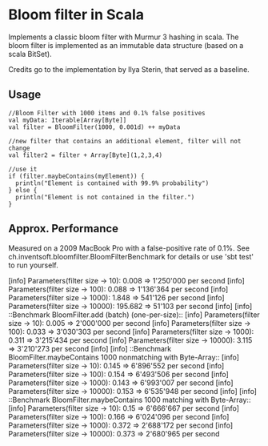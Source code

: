 Bloom filter in Scala
=====================

Implements a classic bloom filter with Murmur 3 hashing in scala.
The bloom filter is implemented as an immutable data structure (based on a scala BitSet).

Credits go to the implementation by Ilya Sterin, that served as a baseline.

Usage
-----

    //Bloom Filter with 1000 items and 0.1% false positives
    val myData: Iterable[Array[Byte]]
    val filter = BloomFilter(1000, 0.001d) ++ myData
    
    //new filter that contains an additional element, filter will not change
    val filter2 = filter + Array[Byte](1,2,3,4)
    
    //use it
    if (filter.maybeContains(myElement)) {
      println("Element is contained with 99.9% probability")
    } else {
      println("Element is not contained in the filter.")
    }


Approx. Performance
-------------------
Measured on a 2009 MacBook Pro with a false-positive rate of 0.1%.
See ch.inventsoft.bloomfilter.BloomFilterBenchmark for details or use 'sbt test' to run yourself. 

[info] Parameters(filter size -> 10): 0.008  => 1'250'000 per second
[info] Parameters(filter size -> 100): 0.088  => 1'136'364 per second
[info] Parameters(filter size -> 1000): 1.848  => 541'126 per second
[info] Parameters(filter size -> 10000): 195.682  => 51'103 per second
[info] 
[info] ::Benchmark BloomFilter.add (batch) (one-per-size)::
[info] Parameters(filter size -> 10): 0.005  => 2'000'000 per second
[info] Parameters(filter size -> 100): 0.033  => 3'030'303 per second
[info] Parameters(filter size -> 1000): 0.311  => 3'215'434 per second
[info] Parameters(filter size -> 10000): 3.115  => 3'210'273 per second
[info] 
[info] ::Benchmark BloomFilter.maybeContains 1000 nonmatching with Byte-Array::
[info] Parameters(filter size -> 10): 0.145  => 6'896'552 per second
[info] Parameters(filter size -> 100): 0.154  => 6'493'506 per second
[info] Parameters(filter size -> 1000): 0.143  => 6'993'007 per second
[info] Parameters(filter size -> 10000): 0.153  => 6'535'948 per second
[info] 
[info] ::Benchmark BloomFilter.maybeContains 1000 matching with Byte-Array::
[info] Parameters(filter size -> 10): 0.15  => 6'666'667 per second
[info] Parameters(filter size -> 100): 0.166  => 6'024'096 per second
[info] Parameters(filter size -> 1000): 0.372  => 2'688'172 per second
[info] Parameters(filter size -> 10000): 0.373  => 2'680'965 per second
